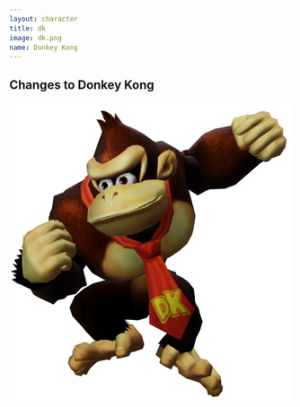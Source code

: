 ```yaml
---
layout: character
title: dk
image: dk.png
name: Donkey Kong
---
```


## Changes to Donkey Kong
![Donkey Kong](/images/content/css/dk.png)
